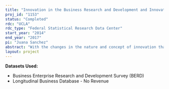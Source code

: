 ```yaml
---
title: "Innovation in the Business Research and Development and Innovation Survey"
proj_id: "1153"
status: "Completed"
rdc: "UCLA"
rdc_type: "Federal Statistical Research Data Center"
start_year: "2014"
end_year: "2017"
pi: "Juana Sanchez"
abstract: "With the changes in the nature and concept of innovation that the present economic scenario entails, analysis and modeling of the economics of innovation done in the past need re-evaluating. Microdata analysis provides the opportunity to address the relevant issues surrounding innovation with a new metric for innovation, and to learn more about the issue about which we know less: organization of research collaboration strategies among companies and their ability to utilize results of externally performed research. This will shed new light on the variability in innovation across firms. This research will (1) characterize innovation modes of companies in the U.S. and their missing data patterns, (2) model econometrically the relative contribution of organization and collaboration to the industrial differences in innovation rates under alternative scenarios, and (3) study the sensitivity of population estimates to different missing data adjustments and weighting methods."
layout: project
---
```


**Datasets Used:**

  - Business Enterprise Research and Development Survey (BERD) 
  - Longitudinal Business Database - No Revenue 

